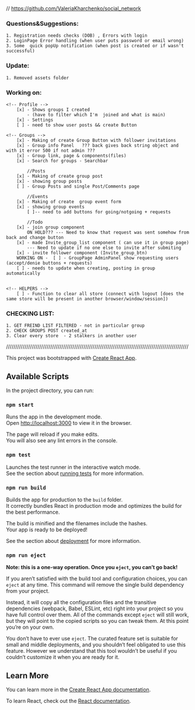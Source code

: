 // https://github.com/ValeriaKharchenko/social_network

### Questions&Suggestions:
    1. Registration needs checks (DOB) , Errors with login
    2. LoginPage Error handling (when user puts password or email wrong)
    3. Some  quick popUp notification (when post is created or if wasn't successful)

### Update:
    1. Removed assets folder

### Working on: 
    <!-- Profile -->
        [x] - Shows groups I created 
            - (have to filter which I'm  joined and what is main)
        [x] - Settings 
        [ ] - need to show user posts && create Button

    <!-- Groups -->
        [x] - Making of create Group Button with follower invitations
        [x] - Group info Panel   ??? back gives back string object and with it error 500 if not admin ???
        [x] - Group link, page & components(files)
        [x] - Search for groups - Searchbar

            //Posts
        [x] - Making of create group post 
        [x] - showing group posts
        [ ] - Group Posts and single Post/Comments page

            //Events
        [x] - Making of create  group event form 
        [x] - showing group events
            [ ]-- need to add buttons for going/notgoing + requests

            //Todo
        [x] - join group component
            ON HOLD??? --- Need to know that request was sent somehow from back and change button
        [x] - made Invite_group_list component ( can use it in group page) 
            --- Need to update if no one else to invite after submiting
        [x] - invite follower component (Invite_group_btn)
        WORKING ON -  [ ] - GroupPage AdminPanel show requesting users (accept/denie buttons + requests)
        [ ] - needs to update when creating, posting in group automatically


    <!-- HELPERS -->
        [ ] - Function to clear all store (connect with logout [does the same store will be present in another browser/window/session])


### CHECKING LIST: 
    1. GET FREIND LIST FILTERED - not in particular group 
    2. CHECK GROUPS POST created_at
    3. Clear every store  - 2 stalkers in another user


///////////////////////////////////////////////////////////////////////////////////////////////////

This project was bootstrapped with [Create React App](https://github.com/facebook/create-react-app).

## Available Scripts

In the project directory, you can run:

### `npm start`

Runs the app in the development mode.\
Open [http://localhost:3000](http://localhost:3000) to view it in the browser.

The page will reload if you make edits.\
You will also see any lint errors in the console.

### `npm test`

Launches the test runner in the interactive watch mode.\
See the section about [running tests](https://facebook.github.io/create-react-app/docs/running-tests) for more information.

### `npm run build`

Builds the app for production to the `build` folder.\
It correctly bundles React in production mode and optimizes the build for the best performance.

The build is minified and the filenames include the hashes.\
Your app is ready to be deployed!

See the section about [deployment](https://facebook.github.io/create-react-app/docs/deployment) for more information.

### `npm run eject`

**Note: this is a one-way operation. Once you `eject`, you can’t go back!**

If you aren’t satisfied with the build tool and configuration choices, you can `eject` at any time. This command will remove the single build dependency from your project.

Instead, it will copy all the configuration files and the transitive dependencies (webpack, Babel, ESLint, etc) right into your project so you have full control over them. All of the commands except `eject` will still work, but they will point to the copied scripts so you can tweak them. At this point you’re on your own.

You don’t have to ever use `eject`. The curated feature set is suitable for small and middle deployments, and you shouldn’t feel obligated to use this feature. However we understand that this tool wouldn’t be useful if you couldn’t customize it when you are ready for it.

## Learn More

You can learn more in the [Create React App documentation](https://facebook.github.io/create-react-app/docs/getting-started).

To learn React, check out the [React documentation](https://reactjs.org/).
